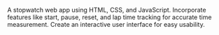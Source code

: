 A stopwatch web app using HTML, CSS, and JavaScript. Incorporate features like start, pause, reset, and lap time tracking for accurate time measurement. Create an interactive user interface for easy usability.
